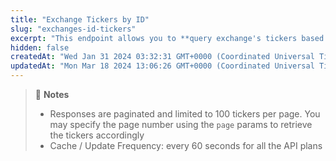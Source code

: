 ```yaml
---
title: "Exchange Tickers by ID"
slug: "exchanges-id-tickers"
excerpt: "This endpoint allows you to **query exchange's tickers based on exchange’s id**."
hidden: false
createdAt: "Wed Jan 31 2024 03:32:31 GMT+0000 (Coordinated Universal Time)"
updatedAt: "Mon Mar 18 2024 13:06:26 GMT+0000 (Coordinated Universal Time)"
---
```

> 📘 **Notes**
> 
> - Responses are paginated and limited to 100 tickers per page. You may specify the page number using the `page` params to retrieve the tickers accordingly
> - Cache / Update Frequency:  every 60 seconds for all the API plans
